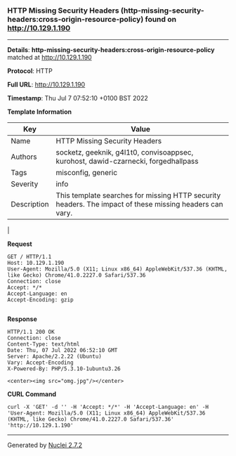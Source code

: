 ### HTTP Missing Security Headers (http-missing-security-headers:cross-origin-resource-policy) found on http://10.129.1.190
---
**Details**: **http-missing-security-headers:cross-origin-resource-policy**  matched at http://10.129.1.190

**Protocol**: HTTP

**Full URL**: http://10.129.1.190

**Timestamp**: Thu Jul 7 07:52:10 +0100 BST 2022

**Template Information**

| Key | Value |
|---|---|
| Name | HTTP Missing Security Headers |
| Authors | socketz, geeknik, g4l1t0, convisoappsec, kurohost, dawid-czarnecki, forgedhallpass |
| Tags | misconfig, generic |
| Severity | info |
| Description | This template searches for missing HTTP security headers. The impact of these missing headers can vary.
 |

**Request**
```http
GET / HTTP/1.1
Host: 10.129.1.190
User-Agent: Mozilla/5.0 (X11; Linux x86_64) AppleWebKit/537.36 (KHTML, like Gecko) Chrome/41.0.2227.0 Safari/537.36
Connection: close
Accept: */*
Accept-Language: en
Accept-Encoding: gzip


```

**Response**
```http
HTTP/1.1 200 OK
Connection: close
Content-Type: text/html
Date: Thu, 07 Jul 2022 06:52:10 GMT
Server: Apache/2.2.22 (Ubuntu)
Vary: Accept-Encoding
X-Powered-By: PHP/5.3.10-1ubuntu3.26

<center><img src="omg.jpg"/></center>

```


**CURL Command**
```
curl -X 'GET' -d '' -H 'Accept: */*' -H 'Accept-Language: en' -H 'User-Agent: Mozilla/5.0 (X11; Linux x86_64) AppleWebKit/537.36 (KHTML, like Gecko) Chrome/41.0.2227.0 Safari/537.36' 'http://10.129.1.190'
```
---
Generated by [Nuclei 2.7.2](https://github.com/projectdiscovery/nuclei)